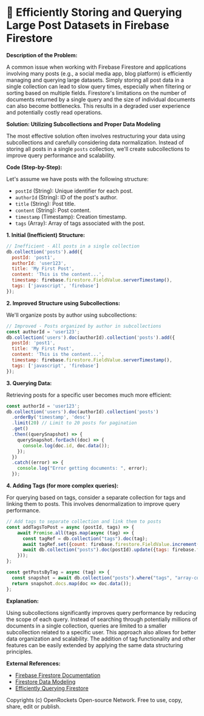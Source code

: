 # 🐞 Efficiently Storing and Querying Large Post Datasets in Firebase Firestore


**Description of the Problem:**

A common issue when working with Firebase Firestore and applications involving many posts (e.g., a social media app, blog platform) is efficiently managing and querying large datasets.  Simply storing all post data in a single collection can lead to slow query times, especially when filtering or sorting based on multiple fields.  Firestore's limitations on the number of documents returned by a single query and the size of individual documents can also become bottlenecks.  This results in a degraded user experience and potentially costly read operations.

**Solution: Utilizing Subcollections and Proper Data Modeling**

The most effective solution often involves restructuring your data using subcollections and carefully considering data normalization. Instead of storing all posts in a single `posts` collection, we'll create subcollections to improve query performance and scalability.

**Code (Step-by-Step):**

Let's assume we have posts with the following structure:

* `postId` (String): Unique identifier for each post.
* `authorId` (String): ID of the post's author.
* `title` (String): Post title.
* `content` (String): Post content.
* `timestamp` (Timestamp): Creation timestamp.
* `tags` (Array): Array of tags associated with the post.


**1. Initial (Inefficient) Structure:**

```javascript
// Inefficient - All posts in a single collection
db.collection('posts').add({
  postId: 'post1',
  authorId: 'user123',
  title: 'My First Post',
  content: 'This is the content...',
  timestamp: firebase.firestore.FieldValue.serverTimestamp(),
  tags: ['javascript', 'firebase']
});
```

**2. Improved Structure using Subcollections:**

We'll organize posts by author using subcollections:

```javascript
// Improved - Posts organized by author in subcollections
const authorId = 'user123';
db.collection('users').doc(authorId).collection('posts').add({
  postId: 'post1',
  title: 'My First Post',
  content: 'This is the content...',
  timestamp: firebase.firestore.FieldValue.serverTimestamp(),
  tags: ['javascript', 'firebase']
});
```

**3. Querying Data:**

Retrieving posts for a specific user becomes much more efficient:

```javascript
const authorId = 'user123';
db.collection('users').doc(authorId).collection('posts')
  .orderBy('timestamp', 'desc')
  .limit(20) // Limit to 20 posts for pagination
  .get()
  .then((querySnapshot) => {
    querySnapshot.forEach((doc) => {
      console.log(doc.id, doc.data());
    });
  })
  .catch((error) => {
    console.log("Error getting documents: ", error);
  });
```

**4.  Adding Tags (for more complex queries):**

For querying based on tags, consider a separate collection for tags and linking them to posts. This involves denormalization to improve query performance.

```javascript
// Add tags to separate collection and link them to posts
const addTagsToPost = async (postId, tags) => {
    await Promise.all(tags.map(async (tag) => {
      const tagRef = db.collection("tags").doc(tag);
      await tagRef.set({count: firebase.firestore.FieldValue.increment(1)}, {merge:true});
      await db.collection("posts").doc(postId).update({tags: firebase.firestore.FieldValue.arrayUnion(tag)});
    }));
};

const getPostsByTag = async (tag) => {
  const snapshot = await db.collection("posts").where("tags", "array-contains", tag).get();
  return snapshot.docs.map(doc => doc.data());
};
```

**Explanation:**

Using subcollections significantly improves query performance by reducing the scope of each query.  Instead of searching through potentially millions of documents in a single collection, queries are limited to a smaller subcollection related to a specific user. This approach also allows for better data organization and scalability. The addition of tag functionality and other features can be easily extended by applying the same data structuring principles.

**External References:**

* [Firebase Firestore Documentation](https://firebase.google.com/docs/firestore)
* [Firestore Data Modeling](https://firebase.google.com/docs/firestore/design/modeling-data)
* [Efficiently Querying Firestore](https://firebase.google.com/docs/firestore/query-data/queries)


Copyrights (c) OpenRockets Open-source Network. Free to use, copy, share, edit or publish.

